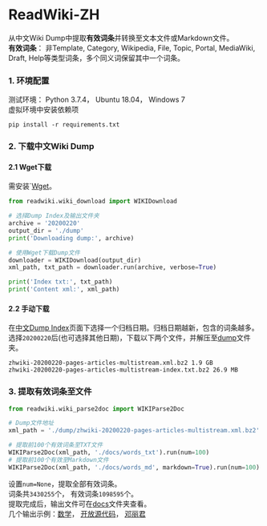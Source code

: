 # ReadWiki-ZH

从中文Wiki Dump中提取**有效词条**并转换至文本文件或Markdown文件。  
**有效词条**： 非Template, Category, Wikipedia, File, Topic, Portal, MediaWiki, Draft, Help等类型词条，多个同义词保留其中一个词条。

### 1. 环境配置

测试环境： Python 3.7.4， Ubuntu 18.04， Windows 7  
虚拟环境中安装依赖项
```
pip install -r requirements.txt
```

### 2. 下载中文Wiki Dump

#### 2.1 Wget下载

需安装`[Wget](https://www.gnu.org/software/wget/)。

```python
from readwiki.wiki_download import WIKIDownload

# 选择Dump Index及输出文件夹
archive = '20200220'
output_dir = './dump'
print('Downloading dump:', archive)

# 使用Wget下载Dump文件
downloader = WIKIDownload(output_dir)
xml_path, txt_path = downloader.run(archive, verbose=True)

print('Index txt:', txt_path)
print('Content xml:', xml_path)
```

#### 2.2 手动下载

在[中文Dump Index](https://dumps.wikimedia.org/zhwiki/)页面下选择一个归档日期。归档日期越新，包含的词条越多。  
选择```20200220```后(也可选择其他日期)，下载以下两个文件，并解压至[dump](./dump)文件夹。

```
zhwiki-20200220-pages-articles-multistream.xml.bz2 1.9 GB
zhwiki-20200220-pages-articles-multistream-index.txt.bz2 26.9 MB
```

### 3. 提取有效词条至文件

```python
from readwiki.wiki_parse2doc import WIKIParse2Doc

# Dump文件地址
xml_path = './dump/zhwiki-20200220-pages-articles-multistream.xml.bz2'

# 提取前100个有效词条至TXT文件
WIKIParse2Doc(xml_path, './docs/words_txt').run(num=100)
# 提取前100个有效至Markdown文件
WIKIParse2Doc(xml_path, './docs/words_md', markdown=True).run(num=100)
```

设置```num=None```，提取全部有效词条。  
词条共```3430255```个，  有效词条```1098595```个。  
提取完成后，输出文件可在[docs](./docs)文件夹查看。  
几个输出示例：[数学](./docs/words_md/13.md)， [开放源代码](./docs/words_md/256.md)， [邓丽君](./docs/words_md/333.md)
